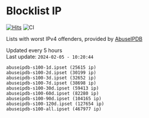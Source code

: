 # Blocklist IP

[![Hits](https://hits.seeyoufarm.com/api/count/incr/badge.svg?url=https%3A%2F%2Fgithub.com%2Fborestad%2Fblocklist-ip%2F&count_bg=%2379C83D&title_bg=%23555555&icon=&icon_color=%23E7E7E7&title=hits&edge_flat=false)](https://hits.seeyoufarm.com)  ![CI](https://img.shields.io/github/workflow/status/borestad/blocklist-ip/CI?style=flat-square)

Lists with worst IPv4 offenders, provided by [AbuseIPDB](https://www.abuseipdb.com/)

<!-- FOOTER-PLACEHOLDER -->
Updated every 5 hours<br>
Last update: `2024-02-05 - 10:20:44`
```
abuseipdb-s100-1d.ipset (25615 ip)
abuseipdb-s100-2d.ipset (30199 ip)
abuseipdb-s100-3d.ipset (32652 ip)
abuseipdb-s100-7d.ipset (38698 ip)
abuseipdb-s100-30d.ipset (59413 ip)
abuseipdb-s100-60d.ipset (82280 ip)
abuseipdb-s100-90d.ipset (104165 ip)
abuseipdb-s100-120d.ipset (127654 ip)
abuseipdb-s100-all.ipset (467977 ip)
```
